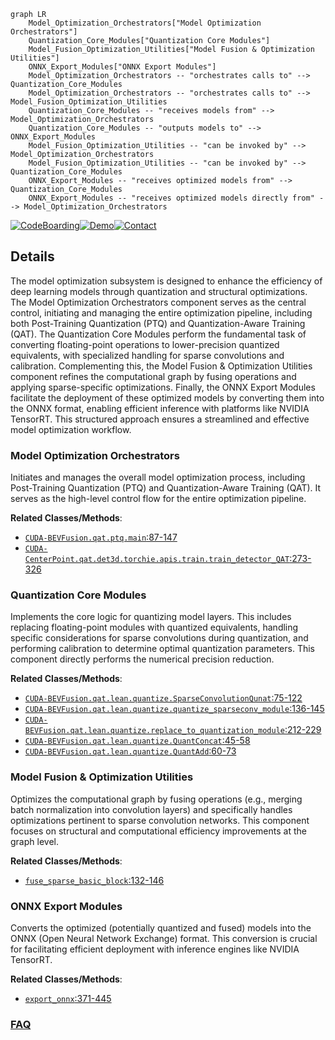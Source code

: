 ```mermaid
graph LR
    Model_Optimization_Orchestrators["Model Optimization Orchestrators"]
    Quantization_Core_Modules["Quantization Core Modules"]
    Model_Fusion_Optimization_Utilities["Model Fusion & Optimization Utilities"]
    ONNX_Export_Modules["ONNX Export Modules"]
    Model_Optimization_Orchestrators -- "orchestrates calls to" --> Quantization_Core_Modules
    Model_Optimization_Orchestrators -- "orchestrates calls to" --> Model_Fusion_Optimization_Utilities
    Quantization_Core_Modules -- "receives models from" --> Model_Optimization_Orchestrators
    Quantization_Core_Modules -- "outputs models to" --> ONNX_Export_Modules
    Model_Fusion_Optimization_Utilities -- "can be invoked by" --> Model_Optimization_Orchestrators
    Model_Fusion_Optimization_Utilities -- "can be invoked by" --> Quantization_Core_Modules
    ONNX_Export_Modules -- "receives optimized models from" --> Quantization_Core_Modules
    ONNX_Export_Modules -- "receives optimized models directly from" --> Model_Optimization_Orchestrators
```

[![CodeBoarding](https://img.shields.io/badge/Generated%20by-CodeBoarding-9cf?style=flat-square)](https://github.com/CodeBoarding/GeneratedOnBoardings)[![Demo](https://img.shields.io/badge/Try%20our-Demo-blue?style=flat-square)](https://www.codeboarding.org/demo)[![Contact](https://img.shields.io/badge/Contact%20us%20-%20contact@codeboarding.org-lightgrey?style=flat-square)](mailto:contact@codeboarding.org)

## Details

The model optimization subsystem is designed to enhance the efficiency of deep learning models through quantization and structural optimizations. The Model Optimization Orchestrators component serves as the central control, initiating and managing the entire optimization pipeline, including both Post-Training Quantization (PTQ) and Quantization-Aware Training (QAT). The Quantization Core Modules perform the fundamental task of converting floating-point operations to lower-precision quantized equivalents, with specialized handling for sparse convolutions and calibration. Complementing this, the Model Fusion & Optimization Utilities component refines the computational graph by fusing operations and applying sparse-specific optimizations. Finally, the ONNX Export Modules facilitate the deployment of these optimized models by converting them into the ONNX format, enabling efficient inference with platforms like NVIDIA TensorRT. This structured approach ensures a streamlined and effective model optimization workflow.

### Model Optimization Orchestrators
Initiates and manages the overall model optimization process, including Post-Training Quantization (PTQ) and Quantization-Aware Training (QAT). It serves as the high-level control flow for the entire optimization pipeline.


**Related Classes/Methods**:

- <a href="https://github.com/NVIDIA-AI-IOT/Lidar_AI_Solution/blob/master/CUDA-BEVFusion/qat/ptq.py#L87-L147" target="_blank" rel="noopener noreferrer">`CUDA-BEVFusion.qat.ptq.main`:87-147</a>
- <a href="https://github.com/NVIDIA-AI-IOT/Lidar_AI_Solution/blob/master/CUDA-CenterPoint/qat/det3d/torchie/apis/train.py#L273-L326" target="_blank" rel="noopener noreferrer">`CUDA-CenterPoint.qat.det3d.torchie.apis.train.train_detector_QAT`:273-326</a>


### Quantization Core Modules
Implements the core logic for quantizing model layers. This includes replacing floating-point modules with quantized equivalents, handling specific considerations for sparse convolutions during quantization, and performing calibration to determine optimal quantization parameters. This component directly performs the numerical precision reduction.


**Related Classes/Methods**:

- <a href="https://github.com/NVIDIA-AI-IOT/Lidar_AI_Solution/blob/master/CUDA-BEVFusion/qat/lean/quantize.py#L75-L122" target="_blank" rel="noopener noreferrer">`CUDA-BEVFusion.qat.lean.quantize.SparseConvolutionQunat`:75-122</a>
- <a href="https://github.com/NVIDIA-AI-IOT/Lidar_AI_Solution/blob/master/CUDA-BEVFusion/qat/lean/quantize.py#L136-L145" target="_blank" rel="noopener noreferrer">`CUDA-BEVFusion.qat.lean.quantize.quantize_sparseconv_module`:136-145</a>
- <a href="https://github.com/NVIDIA-AI-IOT/Lidar_AI_Solution/blob/master/CUDA-BEVFusion/qat/lean/quantize.py#L212-L229" target="_blank" rel="noopener noreferrer">`CUDA-BEVFusion.qat.lean.quantize.replace_to_quantization_module`:212-229</a>
- <a href="https://github.com/NVIDIA-AI-IOT/Lidar_AI_Solution/blob/master/CUDA-BEVFusion/qat/lean/quantize.py#L45-L58" target="_blank" rel="noopener noreferrer">`CUDA-BEVFusion.qat.lean.quantize.QuantConcat`:45-58</a>
- <a href="https://github.com/NVIDIA-AI-IOT/Lidar_AI_Solution/blob/master/CUDA-BEVFusion/qat/lean/quantize.py#L60-L73" target="_blank" rel="noopener noreferrer">`CUDA-BEVFusion.qat.lean.quantize.QuantAdd`:60-73</a>


### Model Fusion & Optimization Utilities
Optimizes the computational graph by fusing operations (e.g., merging batch normalization into convolution layers) and specifically handles optimizations pertinent to sparse convolution networks. This component focuses on structural and computational efficiency improvements at the graph level.


**Related Classes/Methods**:

- <a href="https://github.com/NVIDIA-AI-IOT/Lidar_AI_Solution/blob/master/CUDA-BEVFusion/qat/lean/funcs.py#L132-L146" target="_blank" rel="noopener noreferrer">`fuse_sparse_basic_block`:132-146</a>


### ONNX Export Modules
Converts the optimized (potentially quantized and fused) models into the ONNX (Open Neural Network Exchange) format. This conversion is crucial for facilitating efficient deployment with inference engines like NVIDIA TensorRT.


**Related Classes/Methods**:

- <a href="https://github.com/NVIDIA-AI-IOT/Lidar_AI_Solution/blob/master/CUDA-BEVFusion/qat/lean/exptool.py#L371-L445" target="_blank" rel="noopener noreferrer">`export_onnx`:371-445</a>




### [FAQ](https://github.com/CodeBoarding/GeneratedOnBoardings/tree/main?tab=readme-ov-file#faq)